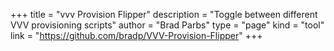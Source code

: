 +++
title = "vvv Provision Flipper"
description = "Toggle between different VVV provisioning scripts"
author = "Brad Parbs"
type = "page"
kind = "tool"
link = "https://github.com/bradp/VVV-Provision-Flipper"
+++
